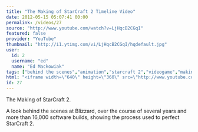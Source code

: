 ```yaml
---
title: "The Making of StarCraft 2 Timeline Video"
date: 2012-05-15 05:07:41 00:00
permalink: /videos/27
source: "http://www.youtube.com/watch?v=LjHqcB2CGqI"
featured: false
provider: "YouTube"
thumbnail: "http://i1.ytimg.com/vi/LjHqcB2CGqI/hqdefault.jpg"
user:
  id: 2
  username: "ed"
  name: "Ed Mackowiak"
tags: ["behind the scenes","animation","starcraft 2","videogame","making of"]
html: "<iframe width=\"640\" height=\"360\" src=\"http://www.youtube.com/embed/LjHqcB2CGqI?fs=1&feature=oembed\" frameborder=\"0\" allowfullscreen></iframe>"
id: 27
---
```


The Making of StarCraft 2.

A look behind the scenes at Blizzard, over the course of several years and more than 16,000 software builds, showing the process used to perfect StarCraft 2.